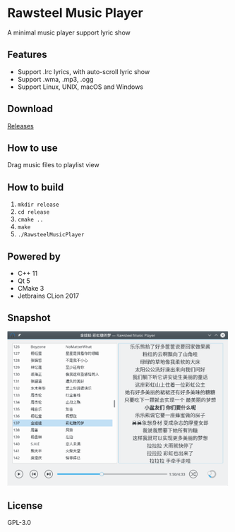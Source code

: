 # Rawsteel Music Player

A minimal music player support lyric show

## Features

- Support .lrc lyrics, with auto-scroll lyric show
- Support .wma, .mp3, .ogg
- Support Linux, UNIX, macOS and Windows

## Download

[Releases](https://github.com/baijifeilong/rawsteel-music-player/releases)

## How to use

Drag music files to playlist view

## How to build

1. `mkdir release`
2. `cd release`
3. `cmake ..`
4. `make`
5. `./RawsteelMusicPlayer`

## Powered by

- C++ 11
- Qt 5
- CMake 3
- Jetbrains CLion 2017

## Snapshot

<img src="https://raw.githubusercontent.com/baijifeilong/resources/master/rawsteel-music-player/1.png" alt="Snapshot" width="500px"/>

## License

GPL-3.0
